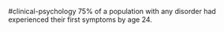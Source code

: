 #clinical-psychology 
75% of a population with any disorder had experienced their first symptoms by age 24.